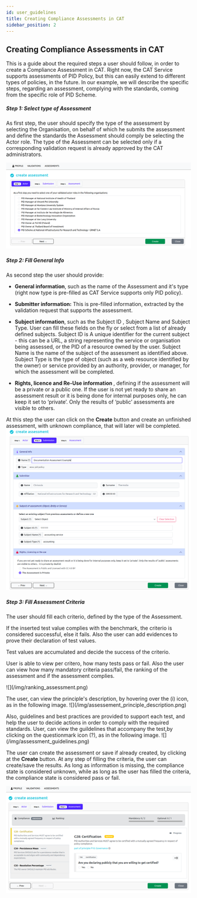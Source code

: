 ```yaml
---
id: user_guidelines
title: Creating Compliance Assessments in CAT 
sidebar_position: 2
---
```


## Creating Compliance Assessments in CAT 
<p> This is a guide about the required steps a user should follow, in order to create a Compliance Assessment in CAT. Right now, the CAT Service supports assessments of PID Policy, but this can easily extend to different types of policies, in the future. In our example, we will describe the specific steps, regarding an assessment, complying with the standards, coming from the specific role of PID Scheme. </p>

##### Step 1: Select type of Assessment
<p> As first step, the user should specify the type of the assessment by selecting the Organisation, on behalf of which he submits the assessment and define the standards the Assessment should comply be selecting the Actor role. The type of the Assessment can be selected only if a corresponding validation request is already approved by the CAT administrators. </p>

![](/img/create_assessment_step1.png) 

##### Step 2: Fill General Info
<p> As second step the user should provide:</p>

+ <b> General information</b>, such as the name of the Assessment and it's type (right now type is pre-filled as CAT Service supports only PID policy).
+ <b> Submitter information:</b> This is pre-filled information, extracted by the validation request that supports the assessment.
+ <b> Subject information</b>, such as the Subject ID , Subject Name and Subject Type. User can fill these fields on the fly or select from a list of already defined subjects.
Subject ID is A unique identifier for the current subject - this can be a URL, a string representing the service or organisation being assessed, or the PID of a resource owned by the user.
Subject Name is the name of the subject of the assessment as identified above.
Subject Type is the type of object (such as a web resource identified by the owner) or service provided by an authority, provider, or manager, for which the assessment will  be completed. 

+ <b> Rights, licence and Re-Use information </b>, defining if the assessment will be a private or a public one.
If the user is not yet ready to share an assessment result or it is being done for internal purposes only, he can keep it set to ‘private’. Only the results of ‘public’ assessments are visible to others. 

At this step the user can click on the <b>Create</b> button and create an unfinished assessment, with unknown compliance, that will later will be completed. 
![](/img/create_assessment_step2.png)

##### Step 3: Fill Assessment Criteria
<p> The user should fill each criterio, defined by the type of the Assessment.</p>
<p> If the inserted test value complies with the benchmark, the criterio is considered successful, else it fails. Also the user can add evidences to prove their declaration of test values.</p>
<p> Test values are accumulated and decide the success of the criterio. </p>
<p> User is able to view per critero, how many tests pass or fail. Also the user can view how many mandatory criteria pass/fail, the ranking of the assessment and if the assessment complies. </p> ![](/img/ranking_assessment.png)



<p> The user, can view the principle's description, by hovering over the (i) icon, as in the following image. ![](/img/assessement_principle_description.png) </p> 

<p> Also, guidelines and best practices are provided to support each test, and help the user to decide actions in order to comply with the required standards. User, can view the guildelines that accompany the test,by clicking on the questionmark icon (?), as in the following image. ![](/img/assessment_guidelines.png) </p> 


<p> The user can create the assessment or save if already created, by clicking at the <b>Create</b> button. At any step of filling the criteria, the user can create/save the results. As long as information is missing, the compliance state is considered unknown, while as long as the user has filled the criteria, the compliance state is considered pass or fail.  </p>

![](/img/create_assessment_step3.png)
